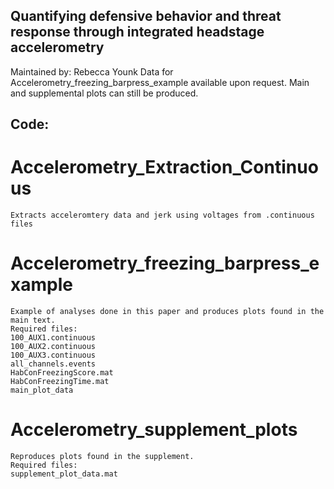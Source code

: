 ## Quantifying defensive behavior and threat response through integrated headstage accelerometry
Maintained by: Rebecca Younk
Data for Accelerometry_freezing_barpress_example available upon request. Main and supplemental plots can still be produced.

## Code:
# Accelerometry_Extraction_Continuous
	Extracts acceleromtery data and jerk using voltages from .continuous files

# Accelerometry_freezing_barpress_example
	Example of analyses done in this paper and produces plots found in the main text.
	Required files:
	100_AUX1.continuous
	100_AUX2.continuous
	100_AUX3.continuous
	all_channels.events
	HabConFreezingScore.mat
	HabConFreezingTime.mat
	main_plot_data

# Accelerometry_supplement_plots
	Reproduces plots found in the supplement.
	Required files:
	supplement_plot_data.mat

